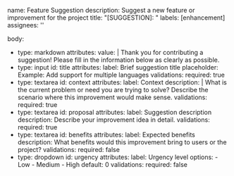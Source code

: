 name: Feature Suggestion
description: Suggest a new feature or improvement for the project
title: "\[SUGGESTION\]: "
labels: \[enhancement\]
assignees: ''

body:

* type: markdown
  attributes:
  value: |
  Thank you for contributing a suggestion! Please fill in the information below as clearly as possible.
* type: input
  id: title
  attributes:
  label: Brief suggestion title
  placeholder: Example: Add support for multiple languages
  validations:
  required: true
* type: textarea
  id: context
  attributes:
  label: Context
  description: |
  What is the current problem or need you are trying to solve?
  Describe the scenario where this improvement would make sense.
  validations:
  required: true
* type: textarea
  id: proposal
  attributes:
  label: Suggestion description
  description: Describe your improvement idea in detail.
  validations:
  required: true
* type: textarea
  id: benefits
  attributes:
  label: Expected benefits
  description: What benefits would this improvement bring to users or the project?
  validations:
  required: false
* type: dropdown
  id: urgency
  attributes:
  label: Urgency level
  options:
  \- Low
  \- Medium
  \- High
  default: 0
  validations:
  required: false


